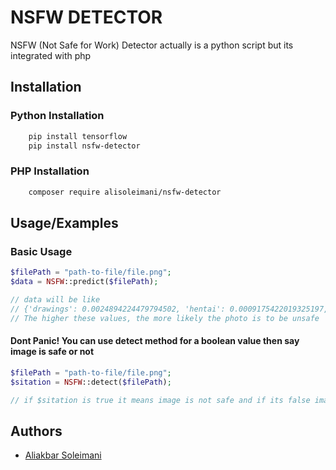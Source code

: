 
# NSFW DETECTOR

NSFW (Not Safe for Work) Detector actually is a python script but its integrated with php


## Installation

### Python Installation

```bash
    pip install tensorflow
    pip install nsfw-detector
```

### PHP Installation

```bash
    composer require alisoleimani/nsfw-detector
```


## Usage/Examples

### Basic Usage
```php
$filePath = "path-to-file/file.png";
$data = NSFW::predict($filePath);

// data will be like 
// {'drawings': 0.0024894224479794502, 'hentai': 0.0009175422019325197, 'neutral': 0.9905469417572021, 'porn': 0.00509273586794734, 'sexy': 0.0009534107521176338}
// The higher these values, the more likely the photo is to be unsafe
```

#### Dont Panic! You can use detect method for a boolean value then say image is safe or not

```php
$filePath = "path-to-file/file.png";
$sitation = NSFW::detect($filePath);

// if $sitation is true it means image is not safe and if its false image will be secure 
```





## Authors

- [Aliakbar Soleimani](https://www.github.com/alisoleimanii)

